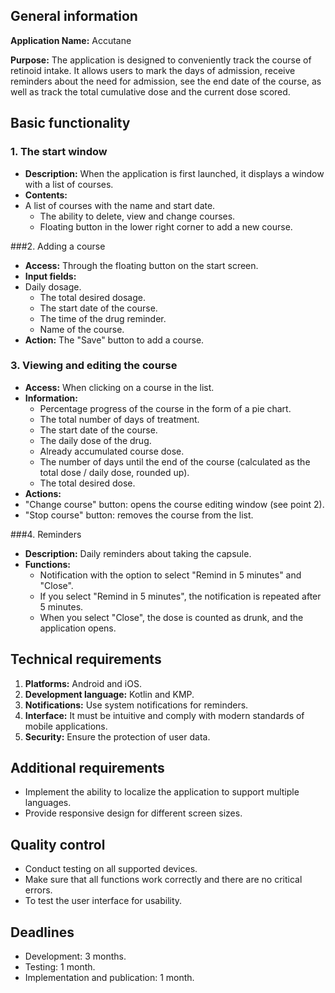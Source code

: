 ## General information

**Application Name:** Accutane

**Purpose:** The application is designed to conveniently track the course of retinoid intake. It allows users to mark the days of admission, receive reminders about the need for admission, see the end date of the course, as well as track the total cumulative dose and the current dose scored.

## Basic functionality

### 1. The start window

- **Description:** When the application is first launched, it displays a window with a list of courses.
- **Contents:**
- A list of courses with the name and start date.
  - The ability to delete, view and change courses.
  - Floating button in the lower right corner to add a new course.

###2. Adding a course

- **Access:** Through the floating button on the start screen.
- **Input fields:**
- Daily dosage.
  - The total desired dosage.
  - The start date of the course.
  - The time of the drug reminder.
  - Name of the course.
- **Action:** The "Save" button to add a course.

### 3. Viewing and editing the course

- **Access:** When clicking on a course in the list.
- **Information:**
  - Percentage progress of the course in the form of a pie chart.
  - The total number of days of treatment.
  - The start date of the course.
  - The daily dose of the drug.
  - Already accumulated course dose.
  - The number of days until the end of the course (calculated as the total dose / daily dose, rounded up).
  - The total desired dose.
- **Actions:**
- "Change course" button: opens the course editing window (see point 2).
- "Stop course" button: removes the course from the list.

###4. Reminders

- **Description:** Daily reminders about taking the capsule.
- **Functions:**
  - Notification with the option to select "Remind in 5 minutes" and "Close".
  - If you select "Remind in 5 minutes", the notification is repeated after 5 minutes.
  - When you select "Close", the dose is counted as drunk, and the application opens.

## Technical requirements

1. **Platforms:** Android and iOS.
2. **Development language:** Kotlin and KMP.
3. **Notifications:** Use system notifications for reminders.
4. **Interface:** It must be intuitive and comply with modern standards of mobile applications.
5. **Security:** Ensure the protection of user data.

## Additional requirements

- Implement the ability to localize the application to support multiple languages.
- Provide responsive design for different screen sizes.

## Quality control

- Conduct testing on all supported devices.
- Make sure that all functions work correctly and there are no critical errors.
- To test the user interface for usability.

## Deadlines

- Development: 3 months.
- Testing: 1 month.
- Implementation and publication: 1 month.